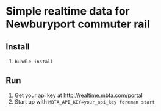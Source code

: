 # Simple realtime data for Newburyport commuter rail


## Install

1. `bundle install`

## Run

1. Get your api key at http://realtime.mbta.com/portal
1. Start up with `MBTA_API_KEY=your_api_key foreman start`

